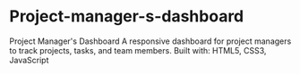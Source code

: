 # Project-manager-s-dashboard
Project Manager's Dashboard A responsive dashboard for project managers to track projects, tasks, and team members.  Built with: HTML5, CSS3, JavaScript 
